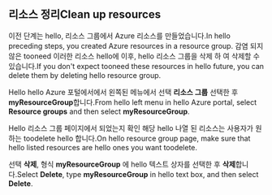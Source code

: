 ## <a name="clean-up-resources"></a><span data-ttu-id="61cac-101">리소스 정리</span><span class="sxs-lookup"><span data-stu-id="61cac-101">Clean up resources</span></span>

<span data-ttu-id="61cac-102">이전 단계는 hello, 리소스 그룹에서 Azure 리소스를 만들었습니다.</span><span class="sxs-lookup"><span data-stu-id="61cac-102">In hello preceding steps, you created Azure resources in a resource group.</span></span> <span data-ttu-id="61cac-103">감염 되지 않은 tooneed 이러한 리소스 hello에 이후, hello 리소스 그룹을 삭제 하 여 삭제할 수 있습니다.</span><span class="sxs-lookup"><span data-stu-id="61cac-103">If you don't expect tooneed these resources in hello future, you can delete them by deleting hello resource group.</span></span>
 
<span data-ttu-id="61cac-104">Hello hello Azure 포털에서에서 왼쪽된 메뉴에서 선택 **리소스 그룹** 선택한 후 **myResourceGroup**합니다.</span><span class="sxs-lookup"><span data-stu-id="61cac-104">From hello left menu in hello Azure portal, select **Resource groups** and then select **myResourceGroup**.</span></span>

<span data-ttu-id="61cac-105">Hello 리소스 그룹 페이지에서 되었는지 확인 해당 hello 나열 된 리소스는 사용자가 원하는 toodelete hello 합니다.</span><span class="sxs-lookup"><span data-stu-id="61cac-105">On hello resource group page, make sure that hello listed resources are hello ones you want toodelete.</span></span>

<span data-ttu-id="61cac-106">선택 **삭제**, 형식 **myResourceGroup** 에 hello 텍스트 상자를 선택한 후 **삭제**합니다.</span><span class="sxs-lookup"><span data-stu-id="61cac-106">Select **Delete**, type **myResourceGroup** in hello text box, and then select **Delete**.</span></span>
